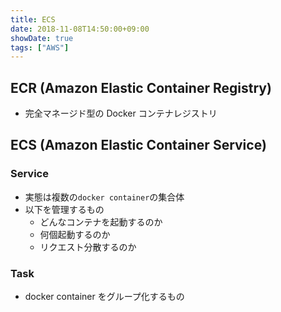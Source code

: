 ```yaml
---
title: ECS
date: 2018-11-08T14:50:00+09:00
showDate: true
tags: ["AWS"]
---
```


## ECR (Amazon Elastic Container Registry)
- 完全マネージド型の Docker コンテナレジストリ

## ECS (Amazon Elastic Container Service)

### Service
- 実態は複数の`docker container`の集合体
- 以下を管理するもの
  - どんなコンテナを起動するのか
  - 何個起動するのか
  - リクエスト分散するのか

### Task
- docker container をグループ化するもの


